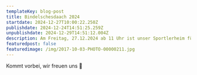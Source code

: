 ```yaml
---
templateKey: blog-post
title: Bindelschesdaach 2024
startdate: 2024-12-27T10:00:22.250Z
publishdate: 2024-12-24T14:51:25.259Z
unpublishdate: 2024-12-29T14:51:12.004Z
description: Am Freitag, 27.12.2024 ab 11 Uhr ist unser Sportlerheim für euch geöffnet.
featuredpost: false
featuredimage: /img/2017-10-03-PHOTO-00000211.jpg
---
```

Kommt vorbei, wir freuen uns 🍻